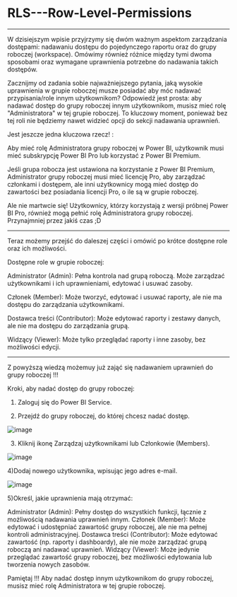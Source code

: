 # RLS---Row-Level-Permissions
----------
W dzisiejszym wpisie przyjrzymy się dwóm ważnym aspektom zarządzania dostępami: nadawaniu dostępu do pojedynczego raportu oraz do grupy roboczej (workspace).
Omówimy również różnice między tymi dwoma sposobami oraz wymagane uprawnienia potrzebne do nadawania takich dostępów.

Zacznijmy od zadania sobie najważniejszego pytania, jaką wysokie uprawnienia w grupie roboczej musze posiadać aby móc nadawać przypisania/role innym użytkownikom?
Odpowiedź jest prosta:  aby nadawać dostęp do grupy roboczej innym użytkownikom, musisz mieć rolę "Administratora" w tej grupie roboczej.
To kluczowy moment, ponieważ bez tej roli nie będziemy nawet widzieć opcji do sekcji nadawania uprawnień.

Jest jeszcze jedna kluczowa rzecz! :

Aby mieć rolę Administratora grupy roboczej w Power BI, użytkownik musi mieć subskrypcję Power BI Pro lub korzystać z Power BI Premium.

Jeśli grupa robocza jest ustawiona na korzystanie z Power BI Premium, Administrator grupy roboczej musi mieć licencję Pro, aby zarządzać członkami i dostępem, ale inni użytkownicy mogą mieć dostęp do zawartości bez posiadania licencji Pro, o ile są w grupie roboczej.

Ale nie martwcie się! Użytkownicy, którzy korzystają z wersji próbnej Power BI Pro, również mogą pełnić rolę Administratora grupy roboczej. Przynajmniej przez jakiś czas ;D 

--------------------

Teraz możemy przejść do daleszej części i omówić po krótce dostępne role oraz ich możliwości.

Dostępne role w grupie roboczej:

Administrator (Admin): Pełna kontrola nad grupą roboczą. Może zarządzać użytkownikami i ich uprawnieniami, edytować i usuwać zasoby.

Członek (Member): Może tworzyć, edytować i usuwać raporty, ale nie ma dostępu do zarządzania użytkownikami.

Dostawca treści (Contributor): Może edytować raporty i zestawy danych, ale nie ma dostępu do zarządzania grupą.

Widzący (Viewer): Może tylko przeglądać raporty i inne zasoby, bez możliwości edycji.


-----------

Z powyższą wiedzą możemuy już zająć się nadawaniem uprawnień do grupy roboczej !!!

Kroki, aby nadać dostęp do grupy roboczej:

1) Zaloguj się do Power BI Service.

2) Przejdź do grupy roboczej, do której chcesz nadać dostęp.

![image](https://github.com/user-attachments/assets/3e788f9a-ad0c-43cb-bb6a-e6af13fa0cd2)

3) Kliknij ikonę Zarządzaj użytkownikami lub Członkowie (Members).

![image](https://github.com/user-attachments/assets/cc65af7b-c318-4768-ad6f-1acd0d7e798d)

4)Dodaj nowego użytkownika, wpisując jego adres e-mail.

![image](https://github.com/user-attachments/assets/0179fb23-6d2d-499d-aa33-13318539f0a4)

5)Określ, jakie uprawnienia mają otrzymać:

Administrator (Admin): Pełny dostęp do wszystkich funkcji, łącznie z możliwością nadawania uprawnień innym.
Członek (Member): Może edytować i udostępniać zawartość grupy roboczej, ale nie ma pełnej kontroli administracyjnej.
Dostawca treści (Contributor): Może edytować zawartość (np. raporty i dashboardy), ale nie może zarządzać grupą roboczą ani nadawać uprawnień.
Widzący (Viewer): Może jedynie przeglądać zawartość grupy roboczej, bez możliwości edytowania lub tworzenia nowych zasobów.

Pamiętaj !!! 
Aby nadać dostęp innym użytkownikom do grupy roboczej, musisz mieć rolę Administratora w tej grupie roboczej.

